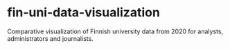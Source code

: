 # fin-uni-data-visualization
Comparative visualization of Finnish university data from 2020 for analysts, administrators and journalists.
